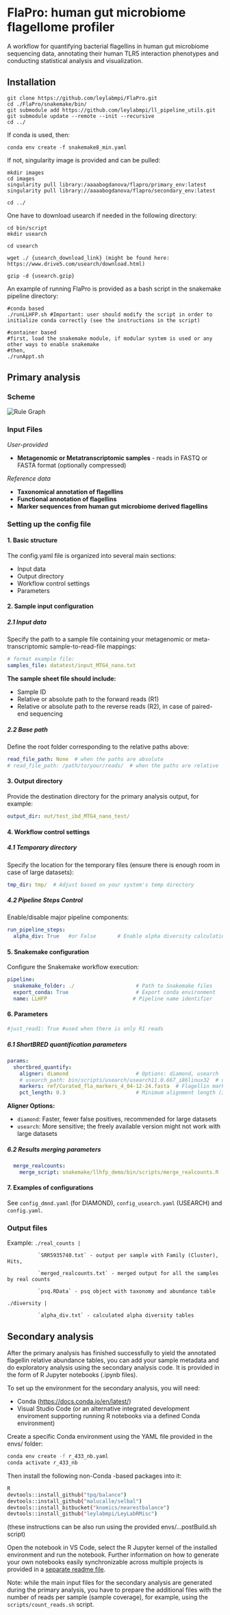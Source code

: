# FlaPro: human gut microbiome flagellome profiler

A workflow for quantifying bacterial flagellins in human gut microbiome sequencing data, annotating their human TLR5 interaction phenotypes and conducting statistical analysis and visualization.

## Installation
``````
git clone https://github.com/leylabmpi/FlaPro.git
cd ./FlaPro/snakemake/bin/
git submodule add https://github.com/leylabmpi/ll_pipeline_utils.git
git submodule update --remote --init --recursive
cd ../
``````

If conda is used, then:

```
conda env create -f snakemake8_min.yaml
```

If not, singularity image is provided and can be pulled:

```
mkdir images
cd images
singularity pull library:/aaaabogdanova/flapro/primary_env:latest
singularity pull library://aaaabogdanova/flapro/secondary_env:latest

cd ../
```


One have to download usearch if needed in the following directory:

```
cd bin/script
mkdir usearch

cd usearch

wget ./ {usearch_download_link} (might be found here: https://www.drive5.com/usearch/download.html)

gzip -d {usearch.gzip}

```

An example of running FlaPro is provided as a bash script in the snakemake pipeline directory:

``````
#conda based
./runLLHFP.sh #Important: user should modify the script in order to initialize conda correctly (see the instructions in the script)

#container based
#first, load the snakemake module, if modular system is used or any other ways to enable snakemake
#then,
./runAppt.sh
``````

## Primary analysis
### Scheme
![Rule Graph](./rulegraph.png)

### Input Files
*User-provided*
- **Metagenomic or Metatranscriptomic samples** - reads in FASTQ or FASTA format (optionally compressed)

*Reference data*
- **Taxonomical annotation of flagellins** 
- **Functional annotation of flagellins** 
- **Marker sequences from human gut microbiome derived flagellins** 

### Setting up the config file
#### 1. Basic structure

The config.yaml file is organized into several main sections:
- Input data
- Output directory
- Workflow control settings
- Parameters

#### 2. Sample input configuration
##### 2.1 Input data
Specify the path to a sample file containing your metagenomic or meta-transcriptomic sample-to-read-file mappings:
```yaml
# format example file:
samples_file: datatest/input_MTG4_nano.txt
```

**The sample sheet file should include:**
- Sample ID
- Relative or absolute path to the forward reads (R1)
- Relative or absolute path to the reverse reads (R2), in case of paired-end sequencing

##### 2.2 Base path
Define the root folder corresponding to the relative paths above:
```yaml
read_file_path: None  # when the paths are absolute
# read_file_path: /path/to/your/reads/  # when the paths are relative
```

#### 3. Output directory
Provide the destination directory for the primary analysis output, for example:
```yaml
output_dir: out/test_ibd_MTG4_nano_test/
```

#### 4. Workflow control settings
##### 4.1 Temporary directory
Specify the location for the temporary files (ensure there is enough room in case of large datasets):
```yaml
tmp_dir: tmp/  # Adjust based on your system's temp directory
```

##### 4.2 Pipeline Steps Control
Enable/disable major pipeline components:
```yaml
run_pipeline_steps:  
  alpha_div: True   #or False       # Enable alpha diversity calculations
```

#### 5. Snakemake configuration
Configure the Snakemake workflow execution:
```yaml
pipeline:
  snakemake_folder: ./                    # Path to Snakemake files
  export_conda: True                      # Export conda environment
  name: LLHFP                            # Pipeline name identifier
```

#### 6. Parameters
```yaml
#just_read1: True #used when there is only R1 reads
``` 

##### 6.1 ShortBRED quantification parameters
```yaml
params:
  shortbred_quantify:
    aligner: diamond                      # Options: diamond, usearch
    # usearch_path: bin/scripts/usearch/usearch11.0.667_i86linux32  # uncomment, if using USEARCH
    markers: ref/Curated_fla_markers_4_04-12-24.fasta  # Flagellin marker database
    pct_length: 0.3                       # Minimum alignment length (30%)
```
**Aligner Options:**
- `diamond`: Faster, fewer false positives, recommended for large datasets
- `usearch`: More sensitive; the freely available version might not work with large datasets

##### 6.2 Results merging parameters
```yaml
  merge_realcounts:
    merge_script: snakemake/llhfp_demo/bin/scripts/merge_realcounts.R
```

#### 7. Examples of configurations
See `config_dmnd.yaml` (for DIAMOND), `config_usearch.yaml` (USEARCH) and `config.yaml`.

### Output files
Example:
`./real_counts |`

              `SRR5935740.txt` - output per sample with Family (Cluster), Hits,
              
              `merged_realcounts.txt` - merged output for all the samples by real counts
              
              `psq.RData` - psq object with taxonomy and abundance table
`./diversity |`
              
              `alpha_div.txt` - calculated alpha diversity tables

## Secondary analysis
After the primary analysis has finished successfully to yield the annotated flagellin relative abundance tables, you can add your sample metadata and do exploratory analysis using the secondary analysis code. It is provided in the form of R Jupyter notebooks (.ipynb files).

To set up the environment for the secondary analysis, you will need:
- Conda (https://docs.conda.io/en/latest/)
- Visual Studio Code (or an alternative integrated development enviroment supporting running R notebooks via a defined Conda environment)

Create a specific Conda environment using the YAML file provided in the envs/ folder:
```bash
conda env create -f r_433_nb.yaml
conda activate r_433_nb
```

Then install the following non-Conda -based packages into it:
```bash
R
devtools::install_github("tpq/balance")
devtools::install_github("malucalle/selbal")
devtools::install_bitbucket("knomics/nearestbalance")
devtools::install_github("leylabmpi/LeyLabRMisc")
```
(these instructions can be also run using the provided envs/...postBuild.sh script) 

Open the notebook in VS Code, select the R Jupyter kernel of the installed environment and run the notebook.
Further information on how to generate your own notebooks easily synchronizable across multiple projects is provided in a [separate readme file](/notebooks/differential_analysis/notebook_generator/README.md).

Note: while the main input files for the secondary analysis are generated during the primary analysis, you have to prepare the additional files with the number of reads per sample (sample coverage), for example, using the `scripts/count_reads.sh` script.
